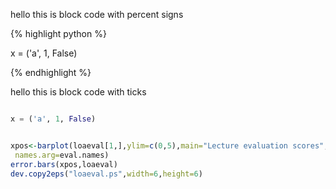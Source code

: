 
hello this is block code with percent signs

{% highlight python %}

x = ('a', 1, False)

{% endhighlight %}


hello this is block code with ticks


```python

x = ('a', 1, False)

```

```R

xpos<-barplot(loaeval[1,],ylim=c(0,5),main="Lecture evaluation scores",
 names.arg=eval.names)
error.bars(xpos,loaeval)
dev.copy2eps("loaeval.ps",width=6,height=6)


```
